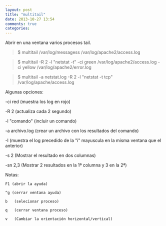 ```yaml
---
layout: post
title: "multitail"
date: 2013-10-27 13:54
comments: true
categories: 
---
```

Abrir en una ventana varios procesos tail.

>$ multitail /var/log/messagess /var/log/apache2/access.log

>$ multitail -R 2 -l "netstat -t" -ci green /var/log/apache2/access.log -ci yellow /var/log/apache2/error.log

>$ multitail -a netstat.log -R 2 -l "netstat -t tcp" /var/log/apache/access.log 

Algunas opciones:

-ci red (muestra los log en rojo)

-R 2     (actualiza cada 2 segundo)

-l "comando"  (incluir un comando)

-a archivo.log  (crear un archivo con los resultados del comando)

-I  (muestra el log precedido de la "i" mayuscula en la misma ventana que el anterior)

-s 2   (Mostrar el resultado en dos columnas)

-sn 2,3  (Mostrar 2 resultados en la 1ª columna y 3 en la 2ª)

Notas:

	F1 (abrir la ayuda)

	^g (cerrar ventana ayuda)

	b   (selecionar proceso)

	q   (cerrar ventana proceso)

	v   (Cambiar la orientación horizontal/vertical)

